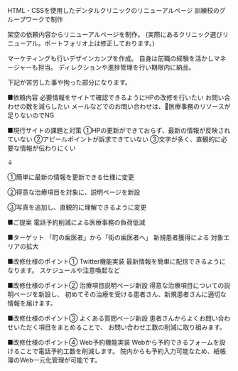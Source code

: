 HTML・CSSを使用したデンタルクリニックのリニューアルページ
訓練校のグループワークで制作

架空の依頼内容からリニューアルページを制作。
(実際にあるクリニック選びリニューアル。ポートフォリオ上は修正しております。)

マーケティングも行いデザインカンプを作成。
自身は前職の経験を活かしマネージャーも担当。
ディレクションや進捗管理を行い期限内に納品。

下記が苦労した事や拘った部分になります。

■依頼内容
必要情報をサイトで確認できるようにHPの改修を行いたい
お問い合わせの数を減らしたい
メールなどでのお問い合わせは、医療事務のリソースが足りないのでNG

■現行サイトの課題と対策
①HPの更新ができておらず、最新の情報が反映されていない
②アピールポイントが訴求できていない
③文字が多く、直観的に必要な情報が伝わりにくい

↓

①簡単に最新の情報を更新できる仕様に変更

②得意な治療項目を対象に、説明ページを新設

③写真を追加し、直観的に理解できるように変更


■ご提案
電話予約削減による医療事務の負荷低減

■ターゲット
「町の歯医者」から「街の歯医者へ」
新規患者獲得による 対象エリアの拡大

■改修仕様のポイント①
Twitter機能実装
最新情報を簡単に配信できるようになります。
スケジュールや注意喚起など

■改修仕様のポイント②
治療項目説明ページ新設
得意な治療項目についての説明ページを新設し、
初めてその治療を受ける患者さん、新規患者さんに適切な情報を届けます。

■改修仕様のポイント③
よくある質問ページ新設
患者さんからよくお問い合わせいただく項目をまとめることで、
お問い合わせ工数の削減に取り組みます。

■改修仕様のポイント④
Web予約機能実装
Webから予約できるフォームを設けることで電話予約工数を削減します。
院内からも予約入力可能なため、紙帳簿のWeb一元化管理が可能です。
